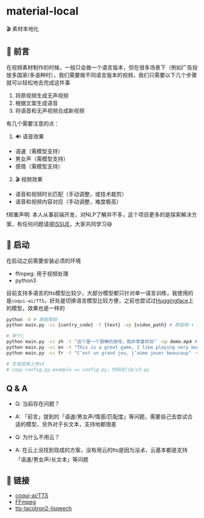 # material-local
🎬 素材本地化

## 📖 前言
在视频素材制作的时候，一般只会做一个语言版本，但在很多场景下（例如广告投放多国家/多语种时），我们需要做不同语言版本的视频，我们只需要以下几个步骤就可以轻松地去完成这件事
1. 将原视频生成无声视频
2. 根据文案生成语音
3. 将语音和无声视频合成新视频

有几个需要注意的点：
1. 🔊 语音效果
  - 语速（需模型支持）
  - 男女声（需模型支持）
  - 感情（需模型支持）
2. 🎬 视频效果
  - 语音和视频时长匹配（手动调整，或技术裁剪）
  - 语音和视频内容对应（手动调整，难度极高）

❗️郑重声明: 本人从事前端开发，对NLP了解并不多，这个项目更多的是探索解决方案，有任何问题请提[ISSUE](https://github.com/hd996/material-local/issues)，大家共同学习😄


## 🚀 启动
在启动之前需要安装必须的环境
- ffmpeg: 用于视频处理
- python3

目前支持多语言的tts模型比较少，大部分模型都只针对单一语言训练，我使用的是`coqui-ai/TTS`，好处是切换语言模型比较方便，之前也尝试过[Huggingface](https://huggingface.co/)上的模型，效果也是一样的

```zsh
python -h # 获取帮助
python main.py -cc {contry_code} -t {text} -vp {video_path} # 原视频 + 文案 => 合成视频

# 举个🌰
python main.py -cc zh -t "这个是一个很棒的游戏，我非常喜欢玩" -vp demo.mp4 # 中文
python main.py -cc en -t "This is a great game, I like playing very much" -vp demo.mp4 # 英文
python main.py -cc fr -t "C’est un grand jeu, j’aime jouer beaucoup" -vp demo.mp4 # 法语

# 生成视频上传s3
# copy config.py.example => config.py，代码在lib/s3.py
```

## Q & A
- Q: 当前存在问题？
- A: 「前言」提到的「语速/男女声/情感/匹配度」等问题，需要自己去尝试合适的模型，另外对于长文本，支持地都很差

- Q: 为什么不用云？
- A: 在云上没找到现成的方案，没有用云的tts是因为没💰，云基本都是支持「语速/男女声/长文本」等问题

## 🔗 链接
- [coqui-ai/TTS](https://github.com/coqui-ai/TTS)
- [FFmpeg](https://ffmpeg.org/)
- [tts-tacotron2-ljspeech](https://huggingface.co/speechbrain/tts-tacotron2-ljspeech)